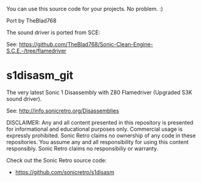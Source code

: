 You can use this source code for your projects. No problem. :)

Port by TheBlad768

The sound driver is ported from SCE:

See: https://github.com/TheBlad768/Sonic-Clean-Engine-S.C.E.-/tree/flamedriver

s1disasm_git
============

The very latest Sonic 1 Disassembly with Z80 Flamedriver (Upgraded S3K sound driver).

See: http://info.sonicretro.org/Disassemblies

DISCLAIMER:
Any and all content presented in this repository is presented for informational and educational purposes only.
Commercial usage is expressly prohibited. Sonic Retro claims no ownership of any code in these repositories.
You assume any and all responsibility for using this content responsibly. Sonic Retro claims no responsibiliy or warranty.

Check out the Sonic Retro source code:

- https://github.com/sonicretro/s1disasm
